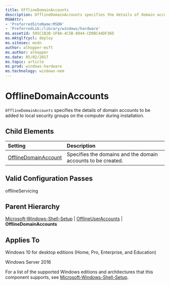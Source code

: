 ```yaml
---
title: OfflineDomainAccounts
description: OfflineDomainAccounts specifies the details of domain accounts to be added to local security groups on the computer during installation.
MSHAttr:
- 'PreferredSiteName:MSDN'
- 'PreferredLib:/library/windows/hardware'
ms.assetid: 505C1B2B-1F8A-4C5B-8944-CD9BC44DF36D
ms.mktglfcycl: deploy
ms.sitesec: msdn
author: alhopper-msft
ms.author: alhopper
ms.date: 05/02/2017
ms.topic: article
ms.prod: windows-hardware
ms.technology: windows-oem
---
```

# OfflineDomainAccounts

`OfflineDomainAccounts` specifies the details of domain accounts to be added to local security groups on the computer during installation.

## Child Elements

| Setting                 | Description                                                                           |
|:------------------------|:--------------------------------------------------------------------------------------|
| [OfflineDomainAccount](microsoft-windows-shell-setup-offlineuseraccounts-offlinedomainaccounts-offlinedomainaccount.md) | Specifies the domains and the domain accounts to be created. |

## Valid Configuration Passes

offlineServicing

## Parent Hierarchy

[Microsoft-Windows-Shell-Setup](microsoft-windows-shell-setup.md) | [OfflineUserAccounts](microsoft-windows-shell-setup-offlineuseraccounts.md) | **OfflineDomainAccounts**

## Applies To

Windows 10 for desktop editions (Home, Pro, Enterprise, and Education)

Windows Server 2016

For a list of the supported Windows editions and architectures that this component supports, see [Microsoft-Windows-Shell-Setup](microsoft-windows-shell-setup.md).
